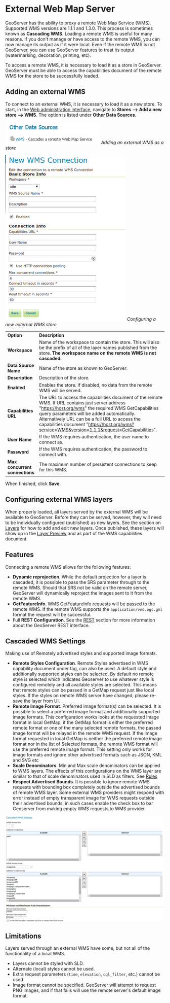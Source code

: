 # External Web Map Server

GeoServer has the ability to proxy a remote Web Map Service (WMS). Supported WMS versions are 1.1.1 and 1.3.0. This process is sometimes known as **Cascading WMS**. Loading a remote WMS is useful for many reasons. If you don't manage or have access to the remote WMS, you can now manage its output as if it were local. Even if the remote WMS is not GeoServer, you can use GeoServer features to treat its output (watermarking, decoration, printing, etc).

To access a remote WMS, it is necessary to load it as a store in GeoServer. GeoServer must be able to access the capabilities document of the remote WMS for the store to be successfully loaded.

## Adding an external WMS

To connect to an external WMS, it is necessary to load it as a new store. To start, in the [Web administration interface](../../webadmin/index.md), navigate to **Stores --> Add a new store --> WMS**. The option is listed under **Other Data Sources**.

![](images/wmsaddnew.png)
*Adding an external WMS as a store*

![](images/wmsconfigure.png)
*Configuring a new external WMS store*

|                                |                                                                                                                                                                                                                                                                                                                                                                    |
|--------------------------------|--------------------------------------------------------------------------------------------------------------------------------------------------------------------------------------------------------------------------------------------------------------------------------------------------------------------------------------------------------------------|
| **Option**                     | **Description**                                                                                                                                                                                                                                                                                                                                                    |
| **Workspace**                  | Name of the workspace to contain the store. This will also be the prefix of all of the layer names published from the store. **The workspace name on the remote WMS is not cascaded.**                                                                                                                                                                             |
| **Data Source Name**           | Name of the store as known to GeoServer.                                                                                                                                                                                                                                                                                                                           |
| **Description**                | Description of the store.                                                                                                                                                                                                                                                                                                                                          |
| **Enabled**                    | Enables the store. If disabled, no data from the remote WMS will be served.                                                                                                                                                                                                                                                                                        |
| **Capabilities URL**           | The URL to access the capabilities document of the remote WMS. If URL contains just server address "<https://host.org/wms>" the required WMS GetCapabilities query parameters will be added automatically. Alternatively URL can be a full URL to access the capabilities document "<https://host.org/wms?service=WMS&version=1.1.1&request=GetCapabilities>". |
| **User Name**                  | If the WMS requires authentication, the user name to connect as.                                                                                                                                                                                                                                                                                                   |
| **Password**                   | If the WMS requires authentication, the password to connect with.                                                                                                                                                                                                                                                                                                  |
| **Max concurrent connections** | The maximum number of persistent connections to keep for this WMS.                                                                                                                                                                                                                                                                                                 |

When finished, click **Save**.

## Configuring external WMS layers

When properly loaded, all layers served by the external WMS will be available to GeoServer. Before they can be served, however, they will need to be individually configured (published) as new layers. See the section on [Layers](../webadmin/layers.md) for how to add and edit new layers. Once published, these layers will show up in the [Layer Preview](../webadmin/layerpreview.md) and as part of the WMS capabilities document.

## Features

Connecting a remote WMS allows for the following features:

-   **Dynamic reprojection**. While the default projection for a layer is cascaded, it is possible to pass the SRS parameter through to the remote WMS. Should that SRS not be valid on the remote server, GeoServer will dynamically reproject the images sent to it from the remote WMS.
-   **GetFeatureInfo**. WMS GetFeatureInfo requests will be passed to the remote WMS. If the remote WMS supports the `application/vnd.ogc.gml` format the request will be successful.
-   Full **REST Configuration**. See the [REST](../../rest/index.md) section for more information about the GeoServer REST interface.

## Cascaded WMS Settings

Making use of Remotely advertised styles and supported image formats.

-   **Remote Styles Configuration**. Remote Styles advertised in WMS capability document under <Layer> tag, can also be used. A default style and additionally supported styles can be selected. By default no remote style is selected which indicates Geoserver to use whatever style is configured remotely and all available styles are selected. This means that remote styles can be passed in a GetMap request just like local styles. If the styles on remote WMS server have changed, please re-save the layer from UI.
-   **Remote Image Format**. Preferred image format(s) can be selected. It is possible to select a preferred image format and additionally supported image formats. This configuration works looks at the requested image format in local GetMap, if the GetMap format is either the preferred remote format or one of the many selected remote formats, the passed image format will be relayed in the remote WMS request. If the image format requested in local GetMap is neither the preferred remote image format nor in the list of Selected formats, the remote WMS format will use the preferred remote image format. This setting only works for image formats and ignore other advertised formats such as JSON, KML and SVG etc
-   **Scale Denominators**. Min and Max scale denominators can be applied to WMS layers. The effects of this configurations on the WMS layer are similar to that of scale denominators used in SLD as filters. See [Rules](../../styling/sld/reference/rules.md)
-   **Respect Advertised Bounds**. It is possible to ignore remote WMS requests with bounding box completely outside the advertised bounds of remote WMS layer. Some external WMS providers might respond with error instead of empty transparent image for WMS requests outside their advertised bounds, in such cases enable the check box to bar Geoserver from making empty WMS requests to WMS provider.

![](images/cascaded_wms.png)

## Limitations

Layers served through an external WMS have some, but not all of the functionality of a local WMS.

-   Layers cannot be styled with SLD.
-   Alternate (local) styles cannot be used.
-   Extra request parameters (`time`, `elevation`, `cql_filter`, etc.) cannot be used.
-   Image format cannot be specified. GeoServer will attempt to request PNG images, and if that fails will use the remote server's default image format.
